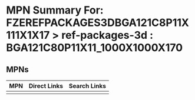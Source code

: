 



# MPN Summary For: FZEREFPACKAGES3DBGA121C8P11X111X1X17 > ref-packages-3d : BGA121C80P11X11_1000X1000X170

## MPNs
  

|MPN|Direct Links|Search Links|
| :--- | :--- | :--- |
||||
